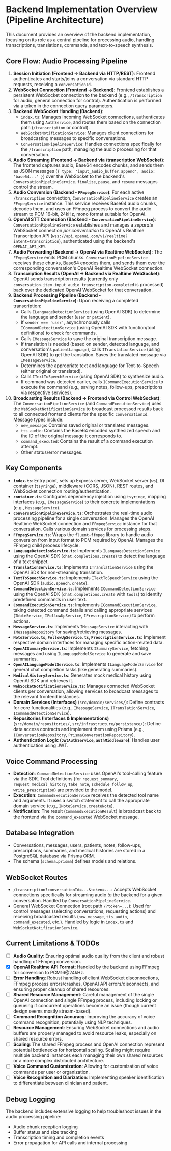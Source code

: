 # Backend Implementation Overview (Pipeline Architecture)

This document provides an overview of the backend implementation, focusing on its role as a central pipeline for processing audio, handling transcriptions, translations, commands, and text-to-speech synthesis.

## Core Flow: Audio Processing Pipeline

1.  **Session Initiation (Frontend -> Backend via HTTP/REST)**: Frontend authenticates and starts/joins a conversation via standard HTTP requests, receiving a `conversationId`.
2.  **WebSocket Connection (Frontend -> Backend)**: Frontend establishes a persistent WebSocket connection to the backend (e.g., `/transcription` for audio, general connection for control). Authentication is performed via a token in the connection query parameters.
3.  **Backend WebSocket Handling (Backend)**:
    - `index.ts`: Manages incoming WebSocket connections, authenticates them using `AuthService`, and routes them based on the connection path (`/transcription` or control).
    - `WebSocketNotificationService`: Manages client connections for broadcasting messages to specific conversations.
    - `ConversationPipelineService`: Handles connections specifically for the `/transcription` path, managing the audio processing for that conversation.
4.  **Audio Streaming (Frontend -> Backend via /transcription WebSocket)**: The frontend captures audio, Base64 encodes chunks, and sends them as JSON messages (`{ type: 'input_audio_buffer.append', audio: 'base64...' }`) over the WebSocket to the backend's `ConversationPipelineService`. `finalize`, `pause`, and `resume` messages control the stream.
5.  **Audio Conversion (Backend - `FFmpegService`)**: For each active `/transcription` connection, `ConversationPipelineService` creates an `FFmpegService` instance. This service receives Base64 audio chunks, decodes them, and uses an FFmpeg process to convert the audio stream to PCM 16-bit, 24kHz, mono format suitable for OpenAI.
6.  **OpenAI STT Connection (Backend - `ConversationPipelineService`)**: `ConversationPipelineService` establishes and manages a _separate_ WebSocket connection _per conversation_ to OpenAI's Realtime Transcription API (`wss://api.openai.com/v1/realtime?intent=transcription`), authenticated using the backend's `OPENAI_API_KEY`.
7.  **Audio Forwarding (Backend -> OpenAI via Realtime WebSocket)**: The `FFmpegService` emits PCM chunks. `ConversationPipelineService` receives these chunks, Base64 encodes them, and sends them over the corresponding conversation's OpenAI Realtime WebSocket connection.
8.  **Transcription Results (OpenAI -> Backend via Realtime WebSocket)**: OpenAI sends transcription results (currently only `conversation.item.input_audio_transcription.completed` is processed) back over the dedicated OpenAI WebSocket for that conversation.
9.  **Backend Processing Pipeline (Backend - `ConversationPipelineService`)**: Upon receiving a completed transcription:
    - Calls `ILanguageDetectionService` (using OpenAI SDK) to determine the language and sender (`user` or `patient`).
    - If `sender === 'user'`, asynchronously calls `ICommandDetectionService` (using OpenAI SDK with function/tool definitions) to check for commands.
    - Calls `IMessageService` to save the original transcription message.
    - If translation is needed (based on sender, detected language, and conversation's `patientLanguage`), calls `ITranslationService` (using OpenAI SDK) to get the translation. Saves the translated message via `IMessageService`.
    - Determines the appropriate text and language for Text-to-Speech (either original or translated).
    - Calls `ITextToSpeechService` (using OpenAI SDK) to synthesize audio.
    - If command was detected earlier, calls `ICommandExecutionService` to execute the command (e.g., saving notes, follow-ups, prescriptions via respective services).
10. **Broadcasting Results (Backend -> Frontend via Control WebSocket)**: The `ConversationPipelineService` (and `CommandExecutionService`) uses the `WebSocketNotificationService` to broadcast processed results back to all connected frontend clients for the specific `conversationId`. Message types include:
    - `new_message`: Contains saved original or translated messages.
    - `tts_audio`: Contains the Base64 encoded synthesized speech and the ID of the original message it corresponds to.
    - `command_executed`: Contains the result of a command execution attempt.
    - Other status/error messages.

## Key Components

- **`index.ts`**: Entry point, sets up Express server, WebSocket server (`ws`), DI container (`tsyringe`), middleware (CORS, JSON), REST routes, and WebSocket connection routing/authentication.
- **`container.ts`**: Configures dependency injection using `tsyringe`, mapping interfaces (e.g., `IMessageService`) to their concrete implementations (e.g., `MessageService`).
- **`ConversationPipelineService.ts`**: Orchestrates the real-time audio processing pipeline for a single conversation. Manages the OpenAI Realtime WebSocket connection and `FFmpegService` instance for that conversation. Calls various domain services for processing steps.
- **`FFmpegService.ts`**: Wraps the `fluent-ffmpeg` library to handle audio conversion from input format to PCM required by OpenAI. Manages the FFmpeg child process lifecycle.
- **`LanguageDetectionService.ts`**: Implements `ILanguageDetectionService` using the OpenAI SDK (`chat.completions.create`) to detect the language of a text snippet.
- **`TranslationService.ts`**: Implements `ITranslationService` using the OpenAI SDK for non-streaming translation.
- **`TextToSpeechService.ts`**: Implements `ITextToSpeechService` using the OpenAI SDK (`audio.speech.create`).
- **`CommandDetectionService.ts`**: Implements `ICommandDetectionService` using the OpenAI SDK (`chat.completions.create` with `tools`) to identify predefined commands in user text.
- **`CommandExecutionService.ts`**: Implements `ICommandExecutionService`, taking detected command details and calling appropriate services (`INoteService`, `IFollowUpService`, `IPrescriptionService`) to perform actions.
- **`MessageService.ts`**: Implements `IMessageService` interacting with `IMessageRepository` for saving/retrieving messages.
- **`NoteService.ts`, `FollowUpService.ts`, `PrescriptionService.ts`**: Implement respective domain interfaces for managing specific action-related data.
- **`OpenAISummaryService.ts`**: Implements `ISummaryService`, fetching messages and using `ILanguageModelService` to generate and save summaries.
- **`OpenAILanguageModelService.ts`**: Implements `ILanguageModelService` for general chat completion tasks (like generating summaries).
- **`MedicalHistoryService.ts`**: Generates mock medical history using OpenAI SDK and retrieves it.
- **`WebSocketNotificationService.ts`**: Manages connected WebSocket clients per conversation, allowing services to broadcast messages to the relevant frontend instances.
- **Domain Services (Interfaces)** (`src/domain/services/`): Define contracts for core functionalities (e.g., `IMessageService`, `ITranslationService`, `ICommandDetectionService`).
- **Repositories (Interfaces & Implementations)** (`src/domain/repositories/`, `src/infrastructure/persistence/`): Define data access contracts and implement them using Prisma (e.g., `IConversationRepository`, `PrismaConversationRepository`).
- **Authentication Logic (`JwtAuthService`, `authMiddleware`)**: Handles user authentication using JWT.

## Voice Command Processing

- **Detection**: `CommandDetectionService` uses OpenAI's tool-calling feature via the SDK. Tool definitions (for `request_summary`, `request_medical_history`, `take_note`, `schedule_follow_up`, `write_prescription`) are provided to the model.
- **Execution**: `CommandExecutionService` receives the detected tool name and arguments. It uses a switch statement to call the appropriate domain service (e.g., `INoteService.createNote`).
- **Notification**: The result (`CommandExecutionResult`) is broadcast back to the frontend via the `command_executed` WebSocket message.

## Database Integration

- Conversations, messages, users, patients, notes, follow-ups, prescriptions, summaries, and medical histories are stored in a PostgreSQL database via Prisma ORM.
- The schema (`schema.prisma`) defines models and relations.

## WebSocket Routes

- `/transcription?conversationId=...&token=...`: Accepts WebSocket connections specifically for streaming audio _to_ the backend for a given conversation. Handled by `ConversationPipelineService`.
- General WebSocket Connection (root path `/?token=...`): Used for control messages (selecting conversations, requesting actions) and receiving broadcasted results (`new_message`, `tts_audio`, `command_executed`, etc.). Handled by logic in `index.ts` and `WebSocketNotificationService`.

## Current Limitations & TODOs

- [ ] **Audio Quality**: Ensuring optimal audio quality from the client and robust handling of FFmpeg conversion.
- [x] **OpenAI Realtime API Format**: Handled by the backend using FFmpeg for conversion to PCM16@24kHz.
- [ ] **Error Handling**: Robust handling of client WebSocket disconnections, FFmpeg process errors/crashes, OpenAI API errors/disconnects, and ensuring proper cleanup of shared resources.
- [ ] **Shared Resource Management**: Careful management of the single OpenAI connection and single FFmpeg process, including locking or queueing if concurrent operations become an issue (though current design seems mostly stream-based).
- [ ] **Command Recognition Accuracy**: Improving the accuracy of voice command recognition, potentially using NLP techniques.
- [ ] **Resource Management**: Ensuring WebSocket connections and audio buffers are properly managed to avoid resource leaks, especially on shared resource errors.
- [ ] **Scaling**: The shared FFmpeg process and OpenAI connection represent potential bottlenecks for horizontal scaling. Scaling might require multiple backend instances each managing their own shared resources or a more complex distributed architecture.
- [ ] **Voice Command Customization**: Allowing for customization of voice commands per user or organization.
- [ ] **Voice Recognition and Diarization**: Implementing speaker identification to differentiate between clinician and patient.

## Debug Logging

The backend includes extensive logging to help troubleshoot issues in the audio processing pipeline:

- Audio chunk reception logging
- Buffer status and size tracking
- Transcription timing and completion events
- Error propagation for API calls and internal processing
